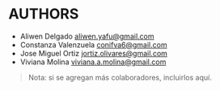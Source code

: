 # AUTHORS

- Aliwen Delgado <aliwen.yafu@gmail.com>
- Constanza Valenzuela <conifva6@gmail.com>
- Jose Miguel Ortiz <jortiz.olivares@gmail.com>
- Viviana Molina <viviana.a.molina@gmail.com>

> Nota: si se agregan más colaboradores, incluirlos aquí.
